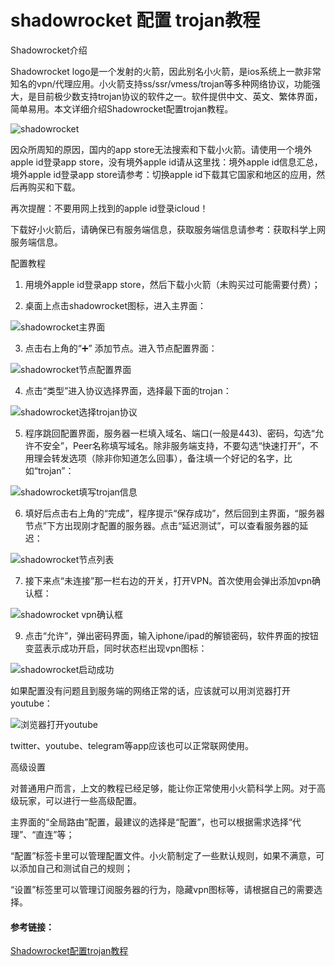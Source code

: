# shadowrocket 配置 trojan教程

Shadowrocket介绍

Shadowrocket logo是一个发射的火箭，因此别名小火箭，是ios系统上一款非常知名的vpn/代理应用。小火箭支持ss/ssr/vmess/trojan等多种网络协议，功能强大，是目前极少数支持trojan协议的软件之一。软件提供中文、英文、繁体界面，简单易用。本文详细介绍Shadowrocket配置trojan教程。

![shadowrocket](https://www.hijk.pw/wp-content/uploads/2019/12/shadowrocket.jpeg)

因众所周知的原因，国内的app store无法搜索和下载小火箭。请使用一个境外apple id登录app store，没有境外apple id请从这里找：境外apple id信息汇总，境外apple id登录app store请参考：切换apple id下载其它国家和地区的应用，然后再购买和下载。

再次提醒：不要用网上找到的apple id登录icloud！

下载好小火箭后，请确保已有服务端信息，获取服务端信息请参考：获取科学上网服务端信息。

配置教程

1. 用境外apple id登录app store，然后下载小火箭（未购买过可能需要付费）；

2. 桌面上点击shadowrocket图标，进入主界面：

![shadowrocket主界面](https://www.hijk.pw/wp-content/uploads/2020/03/shadowrocket%E4%B8%BB%E7%95%8C%E9%9D%A2.jpeg)

3. 点击右上角的“➕” 添加节点。进入节点配置界面：

![shadowrocket节点配置界面](https://www.hijk.pw/wp-content/uploads/2020/03/shadowrocket%E8%8A%82%E7%82%B9%E9%85%8D%E7%BD%AE%E7%95%8C%E9%9D%A2.jpeg)


4. 点击“类型”进入协议选择界面，选择最下面的trojan：

![shadowrocket选择trojan协议](https://www.hijk.pw/wp-content/uploads/2020/03/shadowrocket%E9%80%89%E6%8B%A9trojan%E5%8D%8F%E8%AE%AE.jpeg)


5. 程序跳回配置界面，服务器一栏填入域名、端口(一般是443)、密码，勾选“允许不安全”，Peer名称填写域名。除非服务端支持，不要勾选“快速打开”，不用理会转发选项（除非你知道怎么回事），备注填一个好记的名字，比如“trojan”：

![shadowrocket填写trojan信息](https://www.hijk.pw/wp-content/uploads/2020/03/shadowrocket%E5%A1%AB%E5%86%99trojan%E4%BF%A1%E6%81%AF.jpeg)


 

6. 填好后点击右上角的“完成”，程序提示“保存成功”，然后回到主界面，“服务器节点”下方出现刚才配置的服务器。点击“延迟测试”，可以查看服务器的延迟：

![shadowrocket节点列表](https://www.hijk.pw/wp-content/uploads/2020/03/shadowrocket%E8%8A%82%E7%82%B9%E5%88%97%E8%A1%A8.jpeg)


7. 接下来点“未连接”那一栏右边的开关，打开VPN。首次使用会弹出添加vpn确认框：

![shadowrocket vpn确认框](https://www.hijk.pw/wp-content/uploads/2019/12/shadowrocket-vpn%E7%A1%AE%E8%AE%A4%E6%A1%86.jpg)


9. 点击“允许”，弹出密码界面，输入iphone/ipad的解锁密码，软件界面的按钮变蓝表示成功开启，同时状态栏出现vpn图标：

![shadowrocket启动成功](https://www.hijk.pw/wp-content/uploads/2019/12/shadowrocket%E5%90%AF%E5%8A%A8%E6%88%90%E5%8A%9F.jpg)

如果配置没有问题且到服务端的网络正常的话，应该就可以用浏览器打开youtube：

![浏览器打开youtube](https://www.hijk.pw/wp-content/uploads/2020/03/%E6%B5%8F%E8%A7%88%E5%99%A8%E6%89%93%E5%BC%80youtube.jpeg)


twitter、youtube、telegram等app应该也可以正常联网使用。

高级设置

对普通用户而言，上文的教程已经足够，能让你正常使用小火箭科学上网。对于高级玩家，可以进行一些高级配置。

主界面的“全局路由”配置，最建议的选择是“配置”，也可以根据需求选择“代理”、“直连”等；

“配置”标签卡里可以管理配置文件。小火箭制定了一些默认规则，如果不满意，可以添加自己和测试自己的规则；

“设置”标签里可以管理订阅服务器的行为，隐藏vpn图标等，请根据自己的需要选择。

#### 参考链接：

[Shadowrocket配置trojan教程](https://www.hijk.pw/shadowrocket-config-trojan-tutorial/)
